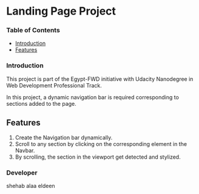 # Landing Page Project

### Table of Contents

* [Introduction](#introduction)
* [Features](#features)

### Introduction

This project is part of the Egypt-FWD initiative with Udacity Nanodegree in Web Development Professional Track.

In this project, a dynamic navigation bar is required corresponding to sections added to the page.

## Features


1. Create the Navigation bar dynamically.
2. Scroll to any section by clicking on the corresponding element in the Navbar.
3. By scrolling, the section in the viewport get detected and stylized.



### Developer

shehab alaa eldeen
